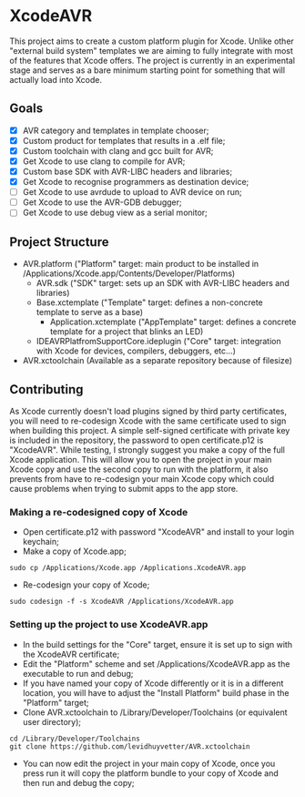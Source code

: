 # XcodeAVR
This project aims to create a custom platform plugin for Xcode. Unlike other "external build system" templates we are aiming to fully integrate with most of the features that Xcode offers.
The project is currently in an experimental stage and serves as a bare minimum starting point for something that will actually load into Xcode.

## Goals
- [x] AVR category and templates in template chooser;
- [x] Custom product for templates that results in a .elf file;
- [x] Custom toolchain with clang and gcc built for AVR;
- [x] Get Xcode to use clang to compile for AVR;
- [x] Custom base SDK with AVR-LIBC headers and libraries;
- [x] Get Xcode to recognise programmers as destination device;
- [ ] Get Xcode to use avrdude to upload to AVR device on run;
- [ ] Get Xcode to use the AVR-GDB debugger;
- [ ] Get Xcode to use debug view as a serial monitor;

## Project Structure

- AVR.platform ("Platform" target: main product to be installed in /Applications/Xcode.app/Contents/Developer/Platforms)
  - AVR.sdk ("SDK" target: sets up an SDK with AVR-LIBC headers and libraries)
  - Base.xctemplate ("Template" target: defines a non-concrete template to serve as a base)
    - Application.xctemplate ("AppTemplate" target: defines a concrete template for a project that blinks an LED)
  - IDEAVRPlatfromSupportCore.ideplugin ("Core" target: integration with Xcode for devices, compilers, debuggers, etc...)
- AVR.xctoolchain (Available as a separate repository because of filesize)

## Contributing

As Xcode currently doesn't load plugins signed by third party certificates, you will need to re-codesign Xcode with the same certificate used to sign when building this project.
A simple self-signed certificate with private key is included in the repository, the password to open certificate.p12 is "XcodeAVR". While testing, I strongly suggest you make a copy of the full Xcode application. This will allow you to open the project in your main Xcode copy and use the second copy to run with the platform, it also prevents from have to re-codesign your main Xcode copy which could cause problems when trying to submit apps to the app store.

### Making a re-codesigned copy of Xcode

- Open certificate.p12 with password "XcodeAVR" and install to your login keychain;
- Make a copy of Xcode.app;
```
sudo cp /Applications/Xcode.app /Applications.XcodeAVR.app
```
- Re-codesign your copy of Xcode;
```
sudo codesign -f -s XcodeAVR /Applications/XcodeAVR.app
```

### Setting up the project to use XcodeAVR.app

- In the build settings for the "Core" target, ensure it is set up to sign with the XcodeAVR certificate;
- Edit the "Platform" scheme and set /Applications/XcodeAVR.app as the executable to run and debug;
- If you have named your copy of Xcode differently or it is in a different location, you will have to adjust the "Install Platform" build phase in the "Platform" target;
- Clone AVR.xctoolchain to /Library/Developer/Toolchains (or equivalent user directory);
```
cd /Library/Developer/Toolchains
git clone https://github.com/levidhuyvetter/AVR.xctoolchain
```
- You can now edit the project in your main copy of Xcode, once you press run it will copy the platform bundle to your copy of Xcode and then run and debug the copy;
